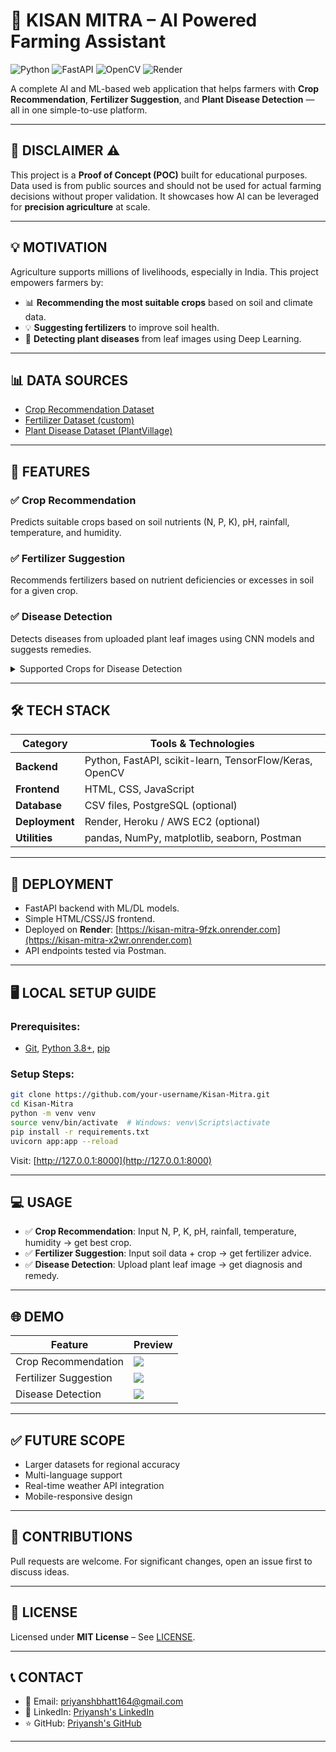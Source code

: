 # 🌾 KISAN MITRA – AI Powered Farming Assistant

![Python](https://img.shields.io/badge/Python-3.8-blue?logo=python)
![FastAPI](https://img.shields.io/badge/FastAPI-Backend-brightgreen)
![OpenCV](https://img.shields.io/badge/OpenCV-Computer%20Vision-red)
![Render](https://img.shields.io/badge/Deployed-Render-blueviolet)

A complete AI and ML-based web application that helps farmers with **Crop Recommendation**, **Fertilizer Suggestion**, and **Plant Disease Detection** — all in one simple-to-use platform.

---

## 🚨 DISCLAIMER ⚠️

This project is a **Proof of Concept (POC)** built for educational purposes. Data used is from public sources and should not be used for actual farming decisions without proper validation. It showcases how AI can be leveraged for **precision agriculture** at scale.

---

## 💡 MOTIVATION

Agriculture supports millions of livelihoods, especially in India. This project empowers farmers by:
- 📊 **Recommending the most suitable crops** based on soil and climate data.
- 💡 **Suggesting fertilizers** to improve soil health.
- 🌱 **Detecting plant diseases** from leaf images using Deep Learning.

---

## 📊 DATA SOURCES

- [Crop Recommendation Dataset](https://www.kaggle.com/atharvaingle/crop-recommendation-dataset)
- [Fertilizer Dataset (custom)](link-if-applicable)
- [Plant Disease Dataset (PlantVillage)](https://www.kaggle.com/vipoooool/new-plant-diseases-dataset)

---

## 📌 FEATURES

### ✅ Crop Recommendation
Predicts suitable crops based on soil nutrients (N, P, K), pH, rainfall, temperature, and humidity.

### ✅ Fertilizer Suggestion
Recommends fertilizers based on nutrient deficiencies or excesses in soil for a given crop.

### ✅ Disease Detection
Detects diseases from uploaded plant leaf images using CNN models and suggests remedies.

<details>
<summary>Supported Crops for Disease Detection</summary>

- Apple, Blueberry, Cherry, Corn, Grape, Peach, Pepper, Potato, Soybean, Strawberry, Tomato

</details>

---

## 🛠️ TECH STACK

| Category | Tools & Technologies |
|-----------|-----------------------|
| **Backend** | Python, FastAPI, scikit-learn, TensorFlow/Keras, OpenCV |
| **Frontend** | HTML, CSS, JavaScript |
| **Database** | CSV files, PostgreSQL (optional) |
| **Deployment** | Render, Heroku / AWS EC2 (optional) |
| **Utilities** | pandas, NumPy, matplotlib, seaborn, Postman |

---

## 🚀 DEPLOYMENT

- FastAPI backend with ML/DL models.
- Simple HTML/CSS/JS frontend.
- Deployed on **Render**: [https://kisan-mitra-9fzk.onrender.com](https://kisan-mitra-x2wr.onrender.com)
- API endpoints tested via Postman.

---

## 🖥️ LOCAL SETUP GUIDE

### Prerequisites:
- [Git](https://git-scm.com/), [Python 3.8+](https://www.python.org/), [pip](https://pip.pypa.io/en/stable/)

### Setup Steps:
```bash
git clone https://github.com/your-username/Kisan-Mitra.git
cd Kisan-Mitra
python -m venv venv
source venv/bin/activate  # Windows: venv\Scripts\activate
pip install -r requirements.txt
uvicorn app:app --reload
```
Visit: [http://127.0.0.1:8000](http://127.0.0.1:8000)

---

## 💻 USAGE

- ✅ **Crop Recommendation**: Input N, P, K, pH, rainfall, temperature, humidity → get best crop.
- ✅ **Fertilizer Suggestion**: Input soil data + crop → get fertilizer advice.
- ✅ **Disease Detection**: Upload plant leaf image → get diagnosis and remedy.

---

## 🌐 DEMO 

| Feature             | Preview                                                                                     |
|---------------------|---------------------------------------------------------------------------------------------|
| Crop Recommendation    | <img src="https://raw.githubusercontent.com/PriyanshCooks/Kisan-Mitra/67fcfc8326cd1cfa2fda6d019b811bf1c7a3170c/assets/gifs/crop_gif.gif"/> |
| Fertilizer Suggestion  | <img src="https://raw.githubusercontent.com/PriyanshCooks/Kisan-Mitra/67fcfc8326cd1cfa2fda6d019b811bf1c7a3170c/assets/gifs/fertilizer%20gif.gif"/> |
| Disease Detection      | <img src="https://raw.githubusercontent.com/PriyanshCooks/Kisan-Mitra/67fcfc8326cd1cfa2fda6d019b811bf1c7a3170c/assets/gifs/crop_disease_gif.gif"/> |


---

## ✅ FUTURE SCOPE

- Larger datasets for regional accuracy
- Multi-language support
- Real-time weather API integration
- Mobile-responsive design

---

## 🤝 CONTRIBUTIONS

Pull requests are welcome. For significant changes, open an issue first to discuss ideas.

---

## 📜 LICENSE

Licensed under **MIT License** – See [LICENSE](LICENSE).

---

## 📞 CONTACT

- 📧 Email: priyanshbhatt164@gmail.com
- 💼 LinkedIn: [Priyansh's LinkedIn](https://linkedin.com/in/priyansh-bhatt09)
- ⭐ GitHub: [Priyansh's GitHub](https://github.com/Priyansh_Cooks)

---
